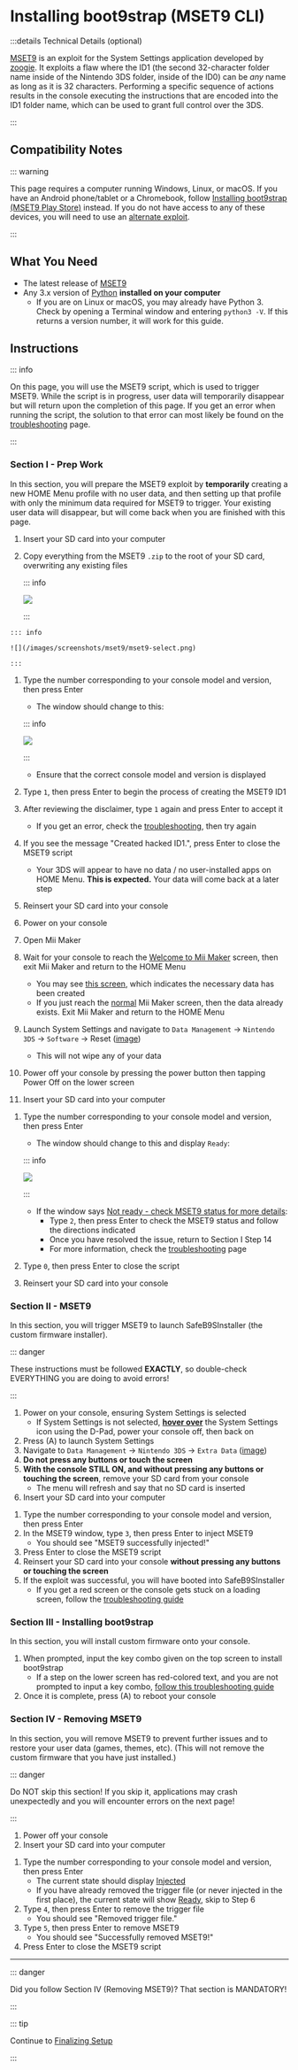 # Installing boot9strap (MSET9 CLI)

:::details Technical Details (optional)

[MSET9](https://github.com/zoogie/MSET9) is an exploit for the System Settings application developed by [zoogie](https://github.com/zoogie). It exploits a flaw where the ID1 (the second 32-character folder name inside of the Nintendo 3DS folder, inside of the ID0) can be _any_ name as long as it is 32 characters. Performing a specific sequence of actions results in the console executing the instructions that are encoded into the ID1 folder name, which can be used to grant full control over the 3DS.

:::

## Compatibility Notes

::: warning

This page requires a computer running Windows, Linux, or macOS. If you have an Android phone/tablet or a Chromebook, follow [Installing boot9strap (MSET9 Play Store)](installing-boot9strap-\(mset9-play-store\)) instead. If you do not have access to any of these devices, you will need to use an [alternate exploit](https://wiki.hacks.guide/wiki/3DS:Alternate_Exploits).

:::

## What You Need

- The latest release of [MSET9](https://github.com/hacks-guide/MSET9/releases/latest)
- Any 3.x version of [Python](https://www.python.org/downloads/) **installed on your computer**
  - If you are on Linux or macOS, you may already have Python 3. Check by opening a Terminal window and entering `python3 -V`. If this returns a version number, it will work for this guide.

## Instructions

::: info

On this page, you will use the MSET9 script, which is used to trigger MSET9. While the script is in progress, user data will temporarily disappear but will return upon the completion of this page. If you get an error when running the script, the solution to that error can most likely be found on the [troubleshooting](troubleshooting#installing-boot9strap-mset9) page.

:::

### Section I - Prep Work

In this section, you will prepare the MSET9 exploit by **temporarily** creating a new HOME Menu profile with no user data, and then setting up that profile with only the minimum data required for MSET9 to trigger. Your existing user data will disappear, but will come back when you are finished with this page.

1. Insert your SD card into your computer
2. Copy everything from the MSET9 `.zip` to the root of your SD card, overwriting any existing files

   ::: info

   ![](/images/screenshots/mset9/mset9-root-layout.png)

   :::

<!--@include: ./_include/mset9-chorus.md -->

```
::: info

![](/images/screenshots/mset9/mset9-select.png)

:::
```

1. Type the number corresponding to your console model and version, then press Enter

   - The window should change to this:

   ::: info

   ![](/images/screenshots/mset9/mset9-setup-notcreated.png)

   :::

   - Ensure that the correct console model and version is displayed
2. Type `1`, then press Enter to begin the process of creating the MSET9 ID1
3. After reviewing the disclaimer, type `1` again and press Enter to accept it
   - If you get an error, check the [troubleshooting](troubleshooting#installing-boot9strap-mset9), then try again
4. If you see the message "Created hacked ID1.", press Enter to close the MSET9 script
   - Your 3DS will appear to have no data / no user-installed apps on HOME Menu. **This is expected.** Your data will come back at a later step
5. Reinsert your SD card into your console
6. Power on your console
7. Open Mii Maker
8. Wait for your console to reach the [Welcome to Mii Maker](/images/screenshots/mset9/mii-welcome.png) screen, then exit Mii Maker and return to the HOME Menu
   - You may see [this screen](/images/screenshots/mset9/mii-extdata.png), which indicates the necessary data has been created
   - If you just reach the [normal](/images/screenshots/mset9/mii-existing.png) Mii Maker screen, then the data already exists. Exit Mii Maker and return to the HOME Menu
9. Launch System Settings and navigate to `Data Management` -> `Nintendo 3DS` -> `Software` -> Reset ([image](/images/screenshots/database-reset.jpg))
   - This will not wipe any of your data
10. Power off your console by pressing the power button then tapping Power Off on the lower screen
11. Insert your SD card into your computer

<!--@include: ./_include/mset9-chorus.md -->

1. Type the number corresponding to your console model and version, then press Enter

   - The window should change to this and display `Ready`:

   ::: info

   ![](/images/screenshots/mset9/mset9-ready.png)

   :::

   - If the window says [Not ready - check MSET9 status for more details](/images/screenshots/mset9/mset9-not-ready.png):
     - Type `2`, then press Enter to check the MSET9 status and follow the directions indicated
     - Once you have resolved the issue, return to Section I Step 14
     - For more information, check the [troubleshooting](troubleshooting#installing-boot9strap-mset9) page
2. Type `0`, then press Enter to close the script
3. Reinsert your SD card into your console

### Section II - MSET9

In this section, you will trigger MSET9 to launch SafeB9SInstaller (the custom firmware installer).

::: danger

These instructions must be followed **EXACTLY**, so double-check EVERYTHING you are doing to avoid errors!

:::

1. Power on your console, ensuring System Settings is selected
   - If System Settings is not selected, **[hover over](/images/screenshots/mset9/hover-settings.png)** the System Settings icon using the D-Pad, power your console off, then back on
2. Press (A) to launch System Settings
3. Navigate to `Data Management` -> `Nintendo 3DS` -> `Extra Data` ([image](/images/screenshots/mset9/settings-extdata.png))
4. **Do not press any buttons or touch the screen**
5. **With the console STILL ON, and without pressing any buttons or touching the screen**, remove your SD card from your console
   - The menu will refresh and say that no SD card is inserted
6. Insert your SD card into your computer

<!--@include: ./_include/mset9-chorus.md -->

1. Type the number corresponding to your console model and version, then press Enter
2. In the MSET9 window, type `3`, then press Enter to inject MSET9
   - You should see "MSET9 successfully injected!"
3. Press Enter to close the MSET9 script
4. Reinsert your SD card into your console **without pressing any buttons or touching the screen**
5. If the exploit was successful, you will have booted into SafeB9SInstaller
   - If you get a red screen or the console gets stuck on a loading screen, follow the [troubleshooting guide](troubleshooting#installing-boot9strap-mset9)

### Section III - Installing boot9strap

In this section, you will install custom firmware onto your console.

1. When prompted, input the key combo given on the top screen to install boot9strap
   - If a step on the lower screen has red-colored text, and you are not prompted to input a key combo, [follow this troubleshooting guide](troubleshooting#issues-with-safeb9sinstaller)
2. Once it is complete, press (A) to reboot your console

<!--@include: ./_include/configure-luma3ds.md -->

### Section IV - Removing MSET9

In this section, you will remove MSET9 to prevent further issues and to restore your user data (games, themes, etc). (This will not remove the custom firmware that you have just installed.)

::: danger

Do NOT skip this section! If you skip it, applications may crash unexpectedly and you will encounter errors on the next page!

:::

1. Power off your console
2. Insert your SD card into your computer

<!--@include: ./_include/mset9-chorus.md -->

1. Type the number corresponding to your console model and version, then press Enter
   - The current state should display [Injected](/images/screenshots/mset9/mset9-injected.png)
   - If you have already removed the trigger file (or never injected in the first place), the current state will show [Ready](/images/screenshots/mset9/mset9-ready.png), skip to Step 6
2. Type `4`, then press Enter to remove the trigger file
   - You should see "Removed trigger file."
3. Type `5`, then press Enter to remove MSET9
   - You should see "Successfully removed MSET9!"
4. Press Enter to close the MSET9 script

<!--@include: ./_include/luma3ds-installed-note.md -->

___

::: danger

Did you follow Section IV (Removing MSET9)? That section is MANDATORY!

:::

::: tip

Continue to [Finalizing Setup](finalizing-setup)

:::
